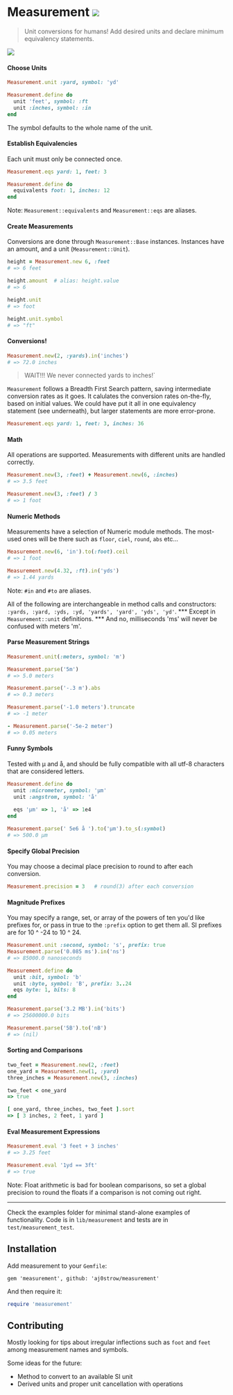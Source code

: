# Measurement ![](https://travis-ci.org/aj0strow/measurement.png)

> Unit conversions for humans! Add desired units and declare minimum equivalency statements. 

![](https://fbcdn-sphotos-g-a.akamaihd.net/hphotos-ak-snc7/481655_10151555899647269_1488239205_n.jpg)

#### Choose Units

```ruby
Measurement.unit :yard, symbol: 'yd'

Measurement.define do
  unit 'feet', symbol: :ft
  unit :inches, symbol: :in
end
```

The symbol defaults to the whole name of the unit. 

#### Establish Equivalencies

Each unit must only be connected once. 

```ruby
Measurement.eqs yard: 1, feet: 3

Measurement.define do
  equivalents foot: 1, inches: 12
end
```

Note: `Measurement::equivalents` and `Measurement::eqs` are aliases. 

#### Create Measurements

Conversions are done through `Measurement::Base` instances. Instances have an amount, and a unit (`Measurement::Unit`).

```ruby
height = Measurement.new 6, :feet
# => 6 feet

height.amount  # alias: height.value
# => 6

height.unit   
# => foot

height.unit.symbol
# => "ft"
```

#### Conversions!

```ruby
Measurement.new(2, :yards).in('inches')
# => 72.0 inches
```

> WAIT!!! We never connected yards to inches!` 

`Measurement` follows a Breadth First Search pattern, saving intermediate conversion rates as it goes. It calulates the conversion rates on-the-fly, based on initial values. We could have put it all in one equivalency statement (see underneath), but larger statements are more error-prone. 

```ruby
Measurement.eqs yard: 1, feet: 3, inches: 36
```

#### Math

All operations are supported. Measurements with different units are handled correctly. 

```ruby
Measurement.new(3, :feet) + Measurement.new(6, :inches)
# => 3.5 feet

Measurement.new(3, :feet) / 3
# => 1 foot
```

#### Numeric Methods

Measurements have a selection of Numeric module methods. The most-used ones will be there such as `floor`, `ciel`, `round`, `abs` etc...

```ruby
Measurement.new(6, 'in').to(:foot).ceil
# => 1 foot
```

```ruby
Measurement.new(4.32, :ft).in('yds')
# => 1.44 yards
```

Note: `#in` and `#to` are aliases.

All of the following are interchangeable in method calls and constructors: `:yards, :yard, :yds, :yd, 'yards', 'yard', 'yds', 'yd'`. \*\*\* Except in `Measurement::unit` definitions. \*\*\* And no, milliseconds 'ms' will never be confused with meters 'm'. 

#### Parse Measurement Strings

```ruby
Measurement.unit(:meters, symbol: 'm')

Measurement.parse('5m')
# => 5.0 meters

Measurement.parse('-.3 m').abs
# => 0.3 meters

Measurement.parse('-1.0 meters').truncate
# => -1 meter

- Measurement.parse('-5e-2 meter')
# => 0.05 meters
```

#### Funny Symbols

Tested with µ and å, and should be fully compatible with all utf-8 characters that are considered letters.

```ruby
Measurement.define do
  unit :micrometer, symbol: 'µm'
  unit :angstrom, symbol: 'å'
  
  eqs 'µm' => 1, 'å' => 1e4
end

Measurement.parse(' 5e6 å ').to('µm').to_s(:symbol)
# => 500.0 µm
```

#### Specify Global Precision

You may choose a decimal place precision to round to after each conversion. 

```ruby
Measurement.precision = 3   # round(3) after each conversion
```

#### Magnitude Prefixes

You may specify a range, set, or array of the powers of ten you'd like prefixes for, or pass in true to the `:prefix` option to get them all. SI prefixes are for 10 ^ -24 to 10 ^ 24.

```ruby
Measurement.unit :second, symbol: 's', prefix: true
Measurement.parse('0.085 ms').in('ns')
# => 85000.0 nanoseconds

Measurement.define do
  unit :bit, symbol: 'b'
  unit :byte, symbol: 'B', prefix: 3..24
  eqs byte: 1, bits: 8
end

Measurement.parse('3.2 MB').in('bits')
# => 25600000.0 bits

Measurement.parse('5B').to('nB')
# => (nil)
```

#### Sorting and Comparisons

```ruby
two_feet = Measurement.new(2, :feet)
one_yard = Measurement.new(1, :yard)
three_inches = Measurement.new(3, :inches)

two_feet < one_yard
=> true

[ one_yard, three_inches, two_feet ].sort
=> [ 3 inches, 2 feet, 1 yard ]
```

#### Eval Measurement Expressions

```ruby
Measurement.eval '3 feet + 3 inches'
# => 3.25 feet

Measurement.eval '1yd == 3ft'
# => true
```

Note: Float arithmetic is bad for boolean comparisons, so set a global precision to round the floats if a comparison is not coming out right. 

----

Check the examples folder for minimal stand-alone examples of functionality. Code is in `lib/measurement` and tests are in `test/measurement_test`. 

## Installation

Add measurement to your `Gemfile`:

```
gem 'measurement', github: 'aj0strow/measurement'
```

And then require it:

```ruby
require 'measurement'
```

## Contributing

Mostly looking for tips about irregular inflections such as `foot` and `feet` among measurement names and symbols. 

Some ideas for the future:

- Method to convert to an available SI unit
- Derived units and proper unit cancellation with operations